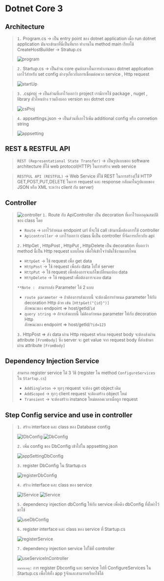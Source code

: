 # Dotnet Core 3

## Architecture
> `1.` Program.cs -> เป็น entry point ของ dotnet application เมื่อ run dotnet application มันจะเข้ามาที่นี่เป็นที่แรก ทำงานใน method main เรียกใช้ CreateHostBuilder -> Stratup.cs
>
>![program](images\ProgramCs.PNG)

>`2.` Startup.cs -> เป็นส่วน core ศูนย์กลางในการทำงานของ dotnet application เอาไว้สำหรับ set config ต่างๆเกี่ยวกับการเชื่อมต่อพวก service , Http request
>
>![startUp](images\StartupCs.PNG)

>`3.` .csproj -> เป็นส่วนที่เอาไว้บอกว่า project เรามีการใช้ package , nuget , library ตัวไหนบ้าง รวมถึงบอก version ของ dotnet core 
>
>![csProj](images\csProj.PNG)

>`4.` appsettings.json -> เป็นส่วนที่เอาไว้เพิ่ม additional config หรือ connetion string
>
>![appsetting](images\appSetting.PNG)

## REST & RESTFUL API
> `REST (Representational State Transfer)` -> เป็นรูปแบบของ software architecture ที่ใช้ web protocol(HTTP) ในการสร้าง web service

>`RESTFUL API (RESTFUL)` -> Web Service ที่ใช้ REST ในการสร้าง(ใช้ HTTP GET,POST,PUT,DELETE ในการ request และ response กลับมาในรูปแบบของ JSON หรือ XML ระหว่าง client กับ server)

## Controller

> ![controller](images\controllerCs.PNG)
> `1.` Route กับ ApiController เป็น decoration ที่เอาไว้บอกคุณสมบัติของ class โดย
> * `Route` -> เอาไว้กำหนด endpoint url ที่จะใช้ call เข้ามาเมื่อต้องการใช้ controller
> * `Apicontroller` -> เอาไว้บอกว่า class นี้เป็น controller ที่จัดการเกี่ยวกับ api
>
> `2.` HttpGet , HttpPost , HttpPut , HttpDelete เป็น decoration ที่บอกว่า method นี้เป็น Http request แบบไหน เพื่อให้เข้าใจว่ามันใช้งานแบบไหน
> * `HttpGet` -> ใช้ request เพื่อ get data
> * `HttpPost` -> ใช้ request เพื่อส่ง data ไปให้ server
> * `HttpPut` -> ใช้ request เพื่อต้องการจะแก้ไขเปลี่ยนแปลง data
> * `HttpDelete` -> ใช้ request เพื่อต้องการจะลบ data
>
>`**Note : ` สามารถส่ง Parameter ได้ 2 แบบ
> * `route parameter` ->  ถ้าต้องการส่งแบบนี้ จะต้องมีการกำหนด parameter ให้กับ decoration Http ด้วย เช่น `[HttpGet("{id}")]` \
> ลักษณะของ endpoint => host/getId/`id`
> * `query string` -> ถ้าจะส่งแบบนี้ ไม่ต้องกำหนด parameter ให้กับ decoration Http \
> ลักษณะของ endpoint => host/getId/`?id=123`
>
> `3.` HttpPost => ส่ง data ผ่าน Http request พร้อม request body จะต้องส่งผ่าน attribute `[FromBody]` ซึง server จะ get value จาก request body ที่ส่งเข้ามาผ่าน attribute `[FromBody]`

## Dependency Injection Service
> สามารถ register service ได้ 3 วิธี (register ใน method `ConfigureServices` ใน `Startup.cs`)
> * `AddSingleton` -> ทุกๆ request จะต้อง get object เดิม
> * `AddScoped` -> ทุกๆ client request จะต้องสร้าง object ใหม่
> * `Transient` -> จะต้องสร้าง instance ใหม่ตลอดเวลาเมื่อถูก request

## Step Config service and use in controller
> `1.` สร้าง interface และ class ของ Database config
>
> ![IDbConfig](images/IDbconfig.PNG)
> ![DbConfig](images/Dbconfig.PNG)
>
> `2.` เพิ่ม config ของ DbConfig เข้าไปใน appsetting.json
>
> ![appSettingDbConfig](images/appsettingForDbConfig.PNG)
>
> `3.` register DbConfig ใน Startup.cs
>
> ![registerDbConfig](images/registerDbConfig.PNG)
>
> `4.` สร้าง interface และ class ของ service 
>
> ![IService](images/IService.PNG)
> ![Service](images/Service.PNG)
> 
> `5.` dependency injection dbConfig ให้กับ service เพื่อดึง dbConfig ที่ตั้งค่าไว้มาใช้
>
> ![useDbConfig](images/useDbConfig.PNG)
>
> `6.` register interface และ class ของ service ที่ Startup.cs
>
>![registerService](images/registerService.PNG)
>
> `7.` dependency injection service ไปใช้ที่ controller
>
> ![useServiceInController](images/useServiceInController.PNG)
>
> `หมายเหตุ:` การ register Dbconfig และ service ไปที่ ConfigureServices ใน Startup.cs เพื่อให้ทั้ง app รู้จักและสามารถเรียกใช้ได้
